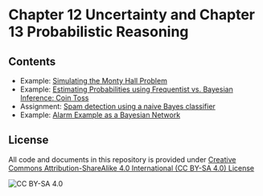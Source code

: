 # Chapter 12 Uncertainty and Chapter 13 Probabilistic Reasoning

## Contents

* Example: [Simulating the Monty Hall Problem](https://colab.research.google.com/github/mhahsler/CS7320-AI/blob/master/Uncertainty/Monty_Hall_problem.ipynb)
* Example: [Estimating Probabilities using Frequentist vs. Bayesian Inference: Coin Toss](https://colab.research.google.com/github/mhahsler/CS7320-AI/blob/master/Uncertainty/Frequentist_vs_Bayesian.ipynb)
* Assignment: [Spam detection using a naive Bayes classifier](https://colab.research.google.com/github/mhahsler/CS7320-AI/blob/master/Uncertainty/Naive_Bayes_classifier.ipynb)
* Example: [Alarm Example as a Bayesian Network](https://colab.research.google.com/github/mhahsler/CS7320-AI/blob/master/Uncertainty/Bayes_Network_Alarm.ipynb)

## License
All code and documents in this repository is provided under [Creative Commons Attribution-ShareAlike 4.0 International (CC BY-SA 4.0) License](https://creativecommons.org/licenses/by-sa/4.0/)

![CC BY-SA 4.0](https://licensebuttons.net/l/by-sa/3.0/88x31.png)

```python

```

